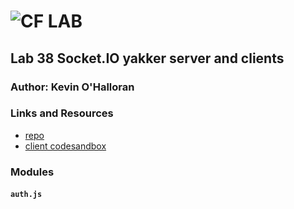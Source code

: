 ![CF](http://i.imgur.com/7v5ASc8.png) LAB
=================================================

## Lab 38 Socket.IO yakker server and clients

### Author: Kevin O'Halloran

### Links and Resources
* [repo](https://github.com/Kevinoh47/yakker-server)
* [client codesandbox](https://codesandbox.io/s/oxmly4r0xq)

### Modules
#### `auth.js`
